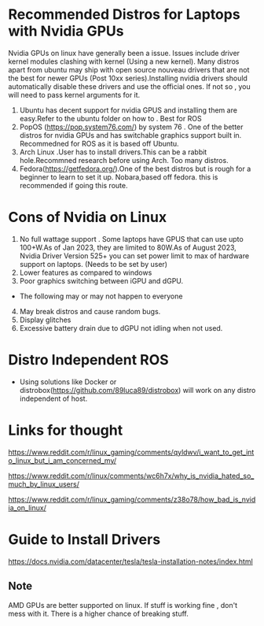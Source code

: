 # Recommended Distros for Laptops with Nvidia GPUs
Nvidia GPUs on linux have generally been a issue. Issues include driver kernel modules clashing with kernel (Using a new kernel). Many distros apart from ubuntu may ship with  open source nouveau  drivers that are not the best for newer GPUs (Post 10xx series).Installing nvidia drivers should automatically disable these drivers and use the official ones. If not so , you will need to pass kernel arguments for it. 
1. Ubuntu has decent support for nvidia GPUS and installing them are easy.Refer to the ubuntu folder on how to . Best for ROS
2. PopOS (https://pop.system76.com/) by system 76 . One of the better distros for nvidia GPUs and has switchable graphics support built in. Recommedned for ROS as it is based off Ubuntu.
3. Arch Linux .User has to install drivers.This can be a rabbit hole.Recommned research before using Arch. Too many distros. 
4. Fedora(https://getfedora.org/).One of the best distros but is rough for a beginner to learn to set it up. Nobara,based off fedora. this is recommended if going this route. 

# Cons of Nvidia on Linux 
1. No full wattage support . Some laptops have GPUS that can use upto 100+W.As of Jan 2023, they are limited to 80W.As of August 2023, Nvidia Driver Version 525+ you can set power limit to max of hardware support on laptops. (Needs to be set by user)
2. Lower features as compared to windows 
3. Poor graphics switching between iGPU and dGPU.
* The following may or may not happen to everyone 
4. May break distros and cause random bugs. 
5. Display glitches 
6. Excessive battery drain due to dGPU not idling when not used.


# Distro Independent ROS 
 * Using solutions like Docker or distrobox(https://github.com/89luca89/distrobox) will work on any distro independent of host. 

# Links for thought 

https://www.reddit.com/r/linux_gaming/comments/qyldwv/i_want_to_get_into_linux_but_i_am_concerned_my/

https://www.reddit.com/r/linux/comments/wc6h7x/why_is_nvidia_hated_so_much_by_linux_users/

https://www.reddit.com/r/linux_gaming/comments/z38o78/how_bad_is_nvidia_on_linux/

# Guide to Install Drivers 

https://docs.nvidia.com/datacenter/tesla/tesla-installation-notes/index.html


## Note
AMD GPUs are better supported on linux. 
If stuff is working fine , don't mess with it. There is a higher chance of breaking stuff. 
